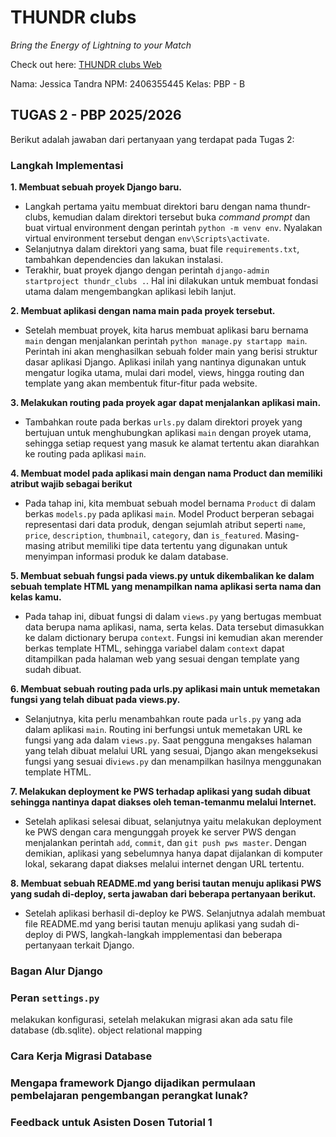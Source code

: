 # THUNDR clubs
_Bring the Energy of Lightning to your Match_

Check out here: [THUNDR clubs Web](https://jessica-tandra-thundrclubs.pbp.cs.ui.ac.id/)

Nama: Jessica Tandra
NPM: 2406355445
Kelas: PBP - B 

## TUGAS 2 - PBP 2025/2026
Berikut adalah jawaban dari pertanyaan yang terdapat pada Tugas 2:

### Langkah Implementasi
**1. Membuat sebuah proyek Django baru.**
- Langkah pertama yaitu membuat direktori baru dengan nama thundr-clubs, kemudian dalam direktori tersebut buka _command prompt_ dan buat virtual environment dengan perintah `python -m venv env`. Nyalakan virtual environment tersebut dengan `env\Scripts\activate`.
- Selanjutnya dalam direktori yang sama, buat file `requirements.txt`, tambahkan dependencies dan lakukan instalasi.
- Terakhir, buat proyek django dengan perintah `django-admin startproject thundr_clubs .`. Hal ini dilakukan untuk membuat fondasi utama dalam mengembangkan aplikasi lebih lanjut.

**2. Membuat aplikasi dengan nama main pada proyek tersebut.**
- Setelah membuat proyek, kita harus membuat aplikasi baru bernama `main` dengan menjalankan perintah `python manage.py startapp main`. Perintah ini akan menghasilkan sebuah folder main yang berisi struktur dasar aplikasi Django. Aplikasi inilah yang nantinya digunakan untuk mengatur logika utama, mulai dari model, views, hingga routing dan template yang akan membentuk fitur-fitur pada website.

**3. Melakukan routing pada proyek agar dapat menjalankan aplikasi main.**
- Tambahkan route pada berkas `urls.py` dalam direktori proyek yang bertujuan untuk menghubungkan aplikasi `main` dengan proyek utama, sehingga setiap request yang masuk ke alamat tertentu akan diarahkan ke routing pada aplikasi `main`. 

**4. Membuat model pada aplikasi main dengan nama Product dan memiliki atribut wajib sebagai berikut**
- Pada tahap ini, kita membuat sebuah model bernama `Product` di dalam berkas `models.py` pada aplikasi `main`. Model Product berperan sebagai representasi dari data produk, dengan sejumlah atribut seperti `name`, `price`, `description`, `thumbnail`, `category`, dan `is_featured`. Masing-masing atribut memiliki tipe data tertentu yang digunakan untuk menyimpan informasi produk ke dalam database.

**5. Membuat sebuah fungsi pada views.py untuk dikembalikan ke dalam sebuah template HTML yang menampilkan nama aplikasi serta nama dan kelas kamu.**
- Pada tahap ini, dibuat fungsi di dalam `views.py` yang bertugas membuat data berupa nama aplikasi, nama, serta kelas. Data tersebut dimasukkan ke dalam dictionary berupa `context`. Fungsi ini kemudian akan merender berkas template HTML, sehingga variabel dalam `context` dapat ditampilkan pada halaman web yang sesuai dengan template yang sudah dibuat.

**6. Membuat sebuah routing pada urls.py aplikasi main untuk memetakan fungsi yang telah dibuat pada views.py.**
- Selanjutnya, kita perlu menambahkan route pada `urls.py` yang ada dalam aplikasi `main`. Routing ini berfungsi untuk memetakan URL ke fungsi yang ada dalam `views.py`. Saat pengguna mengakses halaman yang telah dibuat melalui URL yang sesuai, Django akan mengeksekusi fungsi yang sesuai di`views.py` dan menampilkan hasilnya menggunakan template HTML.

**7. Melakukan deployment ke PWS terhadap aplikasi yang sudah dibuat sehingga nantinya dapat diakses oleh teman-temanmu melalui Internet.**
- Setelah aplikasi selesai dibuat, selanjutnya yaitu melakukan deployment ke PWS dengan cara mengunggah proyek ke server PWS dengan menjalankan perintah `add`, `commit`, dan `git push pws master`. Dengan demikian, aplikasi yang sebelumnya hanya dapat dijalankan di komputer lokal, sekarang dapat diakses melalui internet dengan URL tertentu.

**8. Membuat sebuah README.md yang berisi tautan menuju aplikasi PWS yang sudah di-deploy, serta jawaban dari beberapa pertanyaan berikut.**
- Setelah aplikasi berhasil di-deploy ke PWS. Selanjutnya adalah membuat file README.md yang berisi tautan menuju aplikasi yang sudah di-deploy di PWS, langkah-langkah impplementasi dan beberapa pertanyaan terkait Django.

### Bagan Alur Django


### Peran `settings.py`
melakukan konfigurasi, setelah melakukan migrasi akan ada satu file database (db.sqlite). object relational mapping

### Cara Kerja Migrasi Database

### Mengapa framework Django dijadikan permulaan pembelajaran pengembangan perangkat lunak?

### Feedback untuk Asisten Dosen Tutorial 1